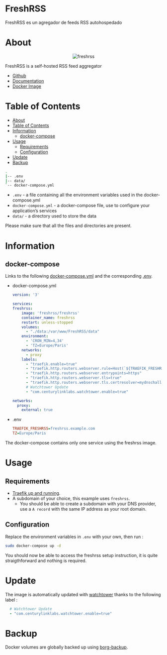 # FreshRSS
FreshRSS es un agregador de feeds RSS autohospedado

# About

<p align="center">
<img src="../_utilities/freshrss.png" alt="freshrss" title="freshrss" />
</p>

FreshRSS is a self-hosted RSS feed aggregator

* [Github](https://github.com/FreshRSS/FreshRSS)
* [Documentation](https://freshrss.github.io/FreshRSS/en/admins/01_Index.html)
* [Docker Image](https://hub.docker.com/r/linuxserver/freshrss)

# Table of Contents

<!-- TOC -->

- [About](#about)
- [Table of Contents](#table-of-contents)
- [Information](#information)
    - [docker-compose](#docker-compose)
- [Usage](#usage)
    - [Requirements](#requirements)
    - [Configuration](#configuration)
- [Update](#update)
- [Backup](#backup)

<!-- /TOC -->

```bash
.
|-- .env
|-- data/
`-- docker-compose.yml
```

* `.env` - a file containing all the environment variables used in the docker-compose.yml
* `docker-compose.yml` - a docker-compose file, use to configure your application’s services
* `data/` - a directory used to store the data

Please make sure that all the files and directories are present.

# Information

##  docker-compose

Links to the following [docker-compose.yml](docker-compose.yml) and the corresponding [.env](.env).

* docker-compose.yml
  ```yaml
  version: '3'

  services:
  freshrss:
      image: 'freshrss/freshrss'
      container_name: freshrss
      restart: unless-stopped
      volumes:
        - "./data:/var/www/FreshRSS/data"
      environment:
        - 'CRON_MIN=4,34'
        - 'TZ=Europe/Paris'
      networks:
        - proxy
      labels:
        - "traefik.enable=true"
        - "traefik.http.routers.webserver.rule=Host(`${TRAEFIK_FRESHRSS}`)"
        - "traefik.http.routers.webserver.entrypoints=https"
        - "traefik.http.routers.webserver.tls=true"
        - "traefik.http.routers.webserver.tls.certresolver=mydnschallenge"
        # Watchtower Update
        - "com.centurylinklabs.watchtower.enable=true"

  networks:
    proxy:
      external: true
  ```
* .env
  ```ini
  TRAEFIK_FRESHRSS=freshrss.example.com
  TZ=Europe/Paris
  ```

The docker-compose contains only one service using the freshrss image.

# Usage

## Requirements

* [Traefik up and running](../traefik).
* A subdomain of your choice, this example uses `freshrss`.
  * You should be able to create a subdomain with your DNS provider, use a `A record` with the same IP address as your root domain.

## Configuration

Replace the environment variables in `.env` with your own, then run :

```bash
sudo docker-compose up -d
```

You should now be able to access the freshrss setup instruction, it is quite straigthforward and nothing is required. 

# Update

The image is automatically updated with [watchtower](../watchtower) thanks to the following label :

```yaml
  # Watchtower Update
  - "com.centurylinklabs.watchtower.enable=true"
```

# Backup

Docker volumes are globally backed up using [borg-backup](../borg-backup).
